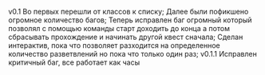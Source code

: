 v0.1
 Во первых перешли от классов к списку; 
 Далее были пофикшено огромное количество багов; 
 Теперь исправлен баг огромный который позволял с помощью команды старт доходить до конца а потом сбрасывать прохождение и начинать другой квест сначала;
 Сделан интерактив, пока что позволяет разходится на определенное количество разветвлений но пока что только один раз;
v0.1.1
 Исправлен критичный баг, все работает как часы
